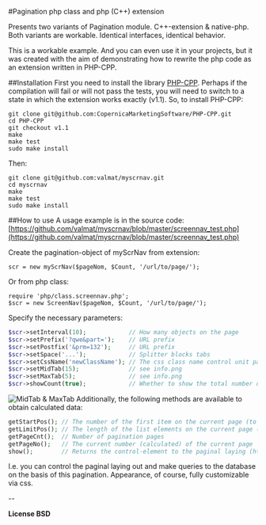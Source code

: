 #Pagination php class and php (C++) extension

Presents two variants of Pagination module. C++-extension & native-php. Both variants are workable. Identical interfaces, identical behavior.

This is a workable example. And you can even use it in your projects, but it was created with the aim of demonstrating how to rewrite the php code as an extension written in PHP-CPP.


##Installation
First you need to install the library [PHP-CPP](https://github.com/CopernicaMarketingSoftware/PHP-CPP).
Perhaps if the compilation will fail or will not pass the tests, you will need to switch to a state in which the extension works exactly (v1.1).
So, to install PHP-CPP:
```
git clone git@github.com:CopernicaMarketingSoftware/PHP-CPP.git
cd PHP-CPP
git checkout v1.1
make
make test
sudo make install
```
Then:
```
git clone git@github.com:valmat/myscrnav.git
cd myscrnav
make
make test
sudo make install
```
##How to use
A usage example is in the source code: [https://github.com/valmat/myscrnav/blob/master/screennav_test.php](https://github.com/valmat/myscrnav/blob/master/screennav_test.php)

Create the pagination-object of myScrNav from extension:

    scr = new myScrNav($pageNom, $Count, '/url/to/page/'); 

Or from php class:

    require 'php/class.screennav.php';
    $scr = new ScreenNav($pageNom, $Count, '/url/to/page/'); 

Specify the necessary parameters:

```php
$scr->setInterval(10);            // How many objects on the page
$scr->setPrefix('?qwe&part=');    // URL prefix
$scr->setPostfix('&prm=132');     // URL prefix
$scr->setSpace('...');            // Splitter blocks tabs
$scr->setCssName('newClassName'); // The css class name control unit paged output
$scr->setMidTab(15);              // see info.png
$scr->setMaxTab(5);               // see info.png
$scr->showCount(true);            // Whether to show the total number of items?
```
![MidTab & MaxTab](https://raw2.github.com/valmat/myscrnav/master/info.png)
Additionally, the following methods are available to obtain calculated data:
```php
getStartPos(); // The number of the first item on the current page (to fetch from database)
getLimitPos(); // The length of the list elements on the current page (to fetch from database)
getPageCnt();  // Number of pagination pages
getPageNo();   // The current number (calculated) of the current page
show();        // Returns the control-element to the paginal laying (html)
```
I.e. you can control the paginal laying out and make queries to the database on the basis of this pagination. Appearance, of course, fully customizable via css.

--

**License BSD**
